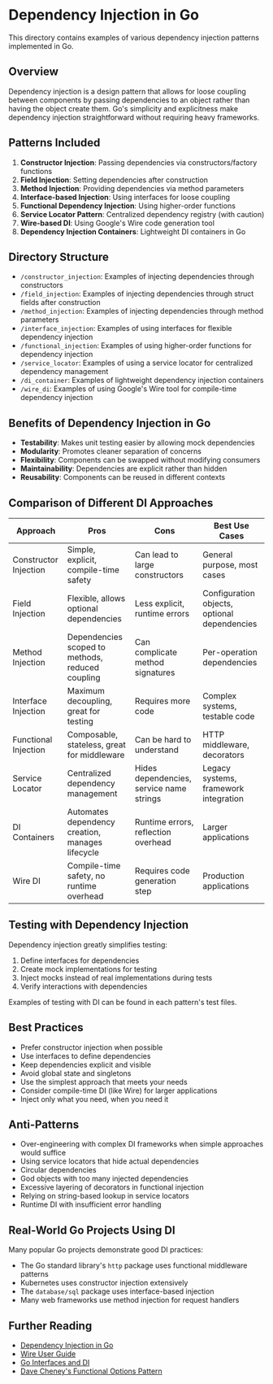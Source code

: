 # Dependency Injection in Go

This directory contains examples of various dependency injection patterns implemented in Go.

## Overview

Dependency injection is a design pattern that allows for loose coupling between components by passing dependencies to an object rather than having the object create them. Go's simplicity and explicitness make dependency injection straightforward without requiring heavy frameworks.

## Patterns Included

1. **Constructor Injection**: Passing dependencies via constructors/factory functions
2. **Field Injection**: Setting dependencies after construction
3. **Method Injection**: Providing dependencies via method parameters
4. **Interface-based Injection**: Using interfaces for loose coupling
5. **Functional Dependency Injection**: Using higher-order functions
6. **Service Locator Pattern**: Centralized dependency registry (with caution)
7. **Wire-based DI**: Using Google's Wire code generation tool
8. **Dependency Injection Containers**: Lightweight DI containers in Go

## Directory Structure

- `/constructor_injection`: Examples of injecting dependencies through constructors
- `/field_injection`: Examples of injecting dependencies through struct fields after construction
- `/method_injection`: Examples of injecting dependencies through method parameters
- `/interface_injection`: Examples of using interfaces for flexible dependency injection
- `/functional_injection`: Examples of using higher-order functions for dependency injection
- `/service_locator`: Examples of using a service locator for centralized dependency management
- `/di_container`: Examples of lightweight dependency injection containers
- `/wire_di`: Examples of using Google's Wire tool for compile-time dependency injection

## Benefits of Dependency Injection in Go

- **Testability**: Makes unit testing easier by allowing mock dependencies
- **Modularity**: Promotes cleaner separation of concerns
- **Flexibility**: Components can be swapped without modifying consumers
- **Maintainability**: Dependencies are explicit rather than hidden
- **Reusability**: Components can be reused in different contexts

## Comparison of Different DI Approaches

| Approach | Pros | Cons | Best Use Cases |
|----------|------|------|---------------|
| Constructor Injection | Simple, explicit, compile-time safety | Can lead to large constructors | General purpose, most cases |
| Field Injection | Flexible, allows optional dependencies | Less explicit, runtime errors | Configuration objects, optional dependencies |
| Method Injection | Dependencies scoped to methods, reduced coupling | Can complicate method signatures | Per-operation dependencies |
| Interface Injection | Maximum decoupling, great for testing | Requires more code | Complex systems, testable code |
| Functional Injection | Composable, stateless, great for middleware | Can be hard to understand | HTTP middleware, decorators |
| Service Locator | Centralized dependency management | Hides dependencies, service name strings | Legacy systems, framework integration |
| DI Containers | Automates dependency creation, manages lifecycle | Runtime errors, reflection overhead | Larger applications |
| Wire DI | Compile-time safety, no runtime overhead | Requires code generation step | Production applications |

## Testing with Dependency Injection

Dependency injection greatly simplifies testing:

1. Define interfaces for dependencies
2. Create mock implementations for testing
3. Inject mocks instead of real implementations during tests
4. Verify interactions with dependencies

Examples of testing with DI can be found in each pattern's test files.

## Best Practices

- Prefer constructor injection when possible
- Use interfaces to define dependencies
- Keep dependencies explicit and visible
- Avoid global state and singletons
- Use the simplest approach that meets your needs
- Consider compile-time DI (like Wire) for larger applications
- Inject only what you need, when you need it

## Anti-Patterns

- Over-engineering with complex DI frameworks when simple approaches would suffice
- Using service locators that hide actual dependencies
- Circular dependencies
- God objects with too many injected dependencies
- Excessive layering of decorators in functional injection
- Relying on string-based lookup in service locators
- Runtime DI with insufficient error handling

## Real-World Go Projects Using DI

Many popular Go projects demonstrate good DI practices:

- The Go standard library's `http` package uses functional middleware patterns
- Kubernetes uses constructor injection extensively
- The `database/sql` package uses interface-based injection
- Many web frameworks use method injection for request handlers

## Further Reading

- [Dependency Injection in Go](https://github.com/google/wire/blob/main/docs/guide.md)
- [Wire User Guide](https://github.com/google/wire/blob/main/docs/guide.md)
- [Go Interfaces and DI](https://www.alexedwards.net/blog/interfaces-explained)
- [Dave Cheney's Functional Options Pattern](https://dave.cheney.net/2014/10/17/functional-options-for-friendly-apis)
